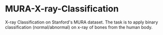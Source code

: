 # MURA-X-ray-Classification

X-ray Classification on Stanford's MURA dataset. The task is to apply binary classification (normal/abnormal) on x-ray of
 bones from the human body. 




